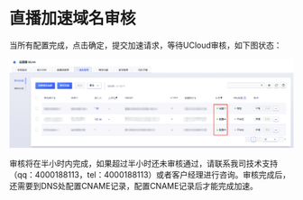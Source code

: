 # 直播加速域名审核

当所有配置完成，点击确定，提交加速请求，等待UCloud审核，如下图状态：

![2021-域名审核](../images/2021-域名审核.png)

审核将在半小时内完成，如果超过半小时还未审核通过，请联系我司技术支持（qq：4000188113，tel：4000188113）或者客户经理进行咨询。审核完成后，还需要到DNS处配置CNAME记录，配置CNAME记录后才能完成加速。

